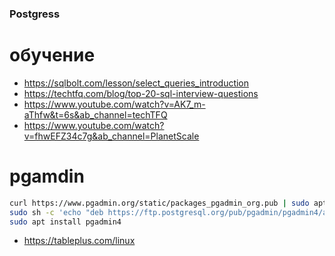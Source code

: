 ### Postgress

# обучение
- https://sqlbolt.com/lesson/select_queries_introduction
- https://techtfq.com/blog/top-20-sql-interview-questions
- https://www.youtube.com/watch?v=AK7_m-aThfw&t=6s&ab_channel=techTFQ
- https://www.youtube.com/watch?v=fhwEFZ34c7g&ab_channel=PlanetScale

# pgamdin

```bash
curl https://www.pgadmin.org/static/packages_pgadmin_org.pub | sudo apt-key add
sudo sh -c 'echo "deb https://ftp.postgresql.org/pub/pgadmin/pgadmin4/apt/$(lsb_release -cs) pgadmin4 main" > /etc/apt/sources.list.d/pgadmin4.list && apt update'
sudo apt install pgadmin4
```
- https://tableplus.com/linux

